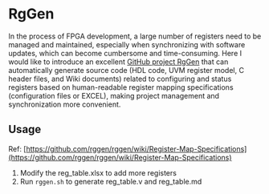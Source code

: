# RgGen

 In the process of FPGA development, a large number of registers need to be managed and maintained, especially when synchronizing with software updates, which can become cumbersome and time-consuming. Here I would like to introduce an excellent [GitHub project RgGen](https://github.com/rggen/rggen) that can automatically generate source code (HDL code, UVM register model, C header files, and Wiki documents) related to configuring and status registers based on human-readable register mapping specifications (configuration files or EXCEL), making project management and synchronization more convenient.

 ## Usage

 Ref: [https://github.com/rggen/rggen/wiki/Register-Map-Specifications](https://github.com/rggen/rggen/wiki/Register-Map-Specifications)

1. Modify the reg_table.xlsx to add more registers
2. Run `rggen.sh` to generate reg_table.v and reg_table.md
